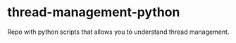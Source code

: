 # thread-management-python
 Repo with python scripts that allows you to understand thread management.
